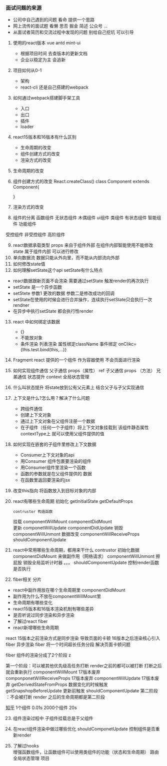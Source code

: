 ### 面试问题的来源
* 公司中自己遇到的问题  看命 提供一个思路
* 网上流传的面试题     看懒  思否  掘金 简述 公众号 ...
* 从面试者简历和交流过程中发现的问题  别给自己挖坑 可以引导


1. 使用的react版本  vue antd mint-ui
   * 根据项目时间 去查版本的更新文档
   * 企业以稳定为主 会追新
2. 项目如何从0-1 
   * 架构
   * react-cli 还是自己搭建的webpack
3. 如何通过webpack搭建脚手架工具
   * 入口  
   * 出口
   * 插件
   * loader 
4. react15版本和16版本有什么区别
   * 生命周期的改变
   * 组件创建方式的改变
   * 渲染方式的改变

5. 生命周期的改变
6. 组件创建方式的改变
    React.createClass() 
    class Component extends Component{

    }
7. 渲染方式的改变

8. 组件的分离
函数组件 无状态组件 木偶组件 ui组件
类组件 有状态组件  智能组件 功能组件

受控组件
非受控组件
高阶组件

9. react数据承载类型
 props 来自于组件外部 在组件内部智能使用不能修改 
 state 属于组件内部   可以进行修改
10. 单向数据流
数据只能从外向里，而不能从内部流向外部
11. 如何修改state值
12. 如何理解setState这个api setState有什么特点
   * react数据跟新页面不会渲染 需要通过setState 触发render的再次执行
   * setState 是一个异步函数
   * setStete 参数1 更改的数据 参数二是修改成功的回调
   * setState在使用的时候会进行合并操作，连续执行setState只会执行一次rendner 
   * 在异步中执行setState 都会执行性render 
     
13. react 中如何绑定该数据 
    * {}
    * 不能放对象
    * 条件渲染 列表渲染 属性绑定className  事件绑定 onClikc={this.test.bind(this,...)} 
14. Fragment 
    react 提供的一个组件 作为容器使用 不会页面进行渲染

15. 如何实现组件通信
    父子通信 props（属性） ref
    子父通信 props （方法）
    兄弟通信 状态提升 context 全局状态管理

16. 什么叫状态提升
    将state放到公有父元素上 结合父子与子父实现通信
17. 上下文是什么?怎么用？解决了什么问题
    * 跨组件通信 
    * 创建上下文对象
    * 通过上下文对象在父组件注册一个数据
    * 在子组件（任何一个子组件）将上下文对象挂载到 该组件静态属性contextType上 就可以使用父组件提供的值  
18. 如何实现在嵌套的子组件里修改上下文数据
    * Consumer上下文对象的api 
    * 用Consumer 组件包裹要渲染的组件
    * 用Consumer组件里渲染一个函数
    * 函数的参数就是在父组件提供的 数据
    * 在函数里返回要渲染的jsx
19. 改变this指向
 将函数放入到目标对象的内部
20. react有哪些生命周期
    初始化 
        getInitialState 
        getDefaultProps 

        contrustor 构造函数
    挂载
        componentWillMount 
        componentDidMount  
    更新 
        componetWillUpdate 
        componentDidUpdate 
    销毁
        componentWillUnmont
    数据改变 
        componentWillReceiveProps 
        shouldComponentUpdate 
    
21. react中常用哪些生命周期，都用来干什么 
        contrustor 初始化数据
        componentDidMount 来做副作用（网络请求）
        componentWillUnmont 擦屁股 销毁全局监听计时器 。。。
        shouldComponentUpdate  控制render函数是否执行
22. fiber相关 分片
  * react中副作用放在哪个生命周期里
       componentDidMount  
  * 副作用为什么不放在componentWillMount里
  * 生命周期有哪些变化
  * react15版本和16版本渲染机制有哪些差异
  * 是否听说过同步渲染和异步渲染
  * 了解过react fiber
  * react新增哪些生命周期

  react 15版本之前渲染方式是同步渲染  导致页面的卡顿
  16版本之后渲染核心引入fiber 异步渲染 
  fiber 将一个时间超长任务分段 解决页面卡顿问题
  
  fiber 组件的渲染分成了2个阶段  z
   
   第一个阶段：可以被其他优先级高任务打断 render之前的都可以被打断 
   打断之后就会重新执行
    componentWillMount  17版本废弃
    componponetWillReceiveProps  17版本废弃
    componentWillUpdate   17版本废弃
    getDerivedStateFromProps  数据变化的时候触发
    getSnapshopBeforeUpdate   更新前触发
    shouldComponentUpdate
   第二阶段 ：不会被打断 render 之后的生命周期都是第二阶段

[知乎](https://zhuanlan.zhihu.com/p/26027085)
  1个组件 0.01s 
  2000个组件 20s
 
23. 组件渲染过程中 子组件挂载总是于父组件

24. 在react组件渲染中做过哪些优化
    shouldComponetUpdate  控制组件是否重新render
    <PureComponet>
25. 了解过hooks  
    增强函数组件，让函数组件可以使用类组件的功能（状态和生命周期）
路由
全局状态管理
项目
